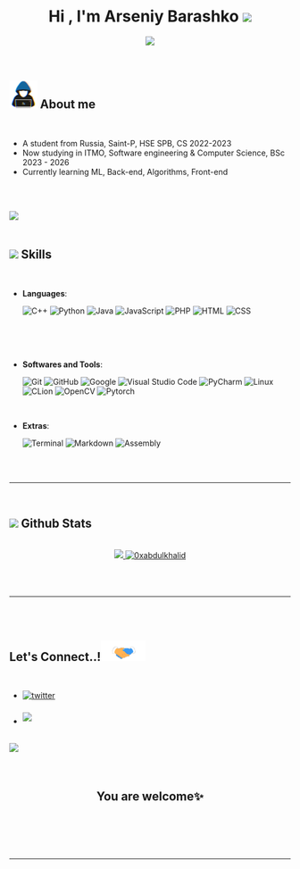 
<h1 align="center"><b>Hi , I'm Arseniy Barashko </b><img src="https://media.giphy.com/media/hvRJCLFzcasrR4ia7z/giphy.gif" width="35"></h1>

<p align="center">
  <a href="https://github.com/DenverCoder1/readme-typing-svg"><img src="https://readme-typing-svg.herokuapp.com?font=Time+New+Roman&color=cyan&size=25&center=true&vCenter=true&width=600&height=100&lines=Hi+everyone!;++;Self-taught+Developer;Computer+Science+Student;Active+Learner/Researcher;Love+to+learn+new+stuffs..<3"></a>
</p>


<br>




## <picture><img src = "https://github.com/0xAbdulKhalid/0xAbdulKhalid/raw/main/assets/mdImages/about_me.gif" width = 50px></picture> **About me**

<br>

- A student from Russia, Saint-P, HSE SPB, CS 2022-2023
- Now studying in ITMO, Software engineering & Computer Science, BSc 2023 - 2026
- Currently learning ML, Back-end, Algorithms, Front-end



<br><br>

<img src="https://user-images.githubusercontent.com/73097560/115834477-dbab4500-a447-11eb-908a-139a6edaec5c.gif"><br><br>

## <img src="https://media2.giphy.com/media/QssGEmpkyEOhBCb7e1/giphy.gif?cid=ecf05e47a0n3gi1bfqntqmob8g9aid1oyj2wr3ds3mg700bl&rid=giphy.gif" width ="25"><b> Skills</b>
<br>

<p align="center">

- **Languages**:

  ![C++](https://img.shields.io/badge/C++%20-%2300599C.svg?style=for-the-badge&logo=c%2B%2B&logoColor=white)
  ![Python](https://img.shields.io/badge/Python%20-%2314354C.svg?style=for-the-badge&logo=python&logoColor=white)
  ![Java](https://img.shields.io/badge/Java%20-%2314354C.svg?style=for-the-badge&logo=Java&logoColor=yellow)
  ![JavaScript](https://img.shields.io/badge/javascript%20-%2314354C.svg?style=for-the-badge&logo=javascript&logoColor=yellow)
  ![PHP](https://img.shields.io/badge/php%20-%2314354C.svg?style=for-the-badge&logo=php&logoColor=white)
  ![HTML](https://img.shields.io/badge/html%20-%2314354C.svg?style=for-the-badge&logo=html&logoColor=yellow)
  ![CSS](https://img.shields.io/badge/css%20-%2314354C.svg?style=for-the-badge&logo=css&logoColor=yellow)
  

<br>   


<br>


<br>

- **Softwares and Tools**:

  ![Git](https://img.shields.io/badge/git-%23F05033.svg?style=for-the-badge&logo=git&logoColor=white)
  ![GitHub](https://img.shields.io/badge/github-%23121011.svg?style=for-the-badge&logo=github&logoColor=white)
  ![Google](https://img.shields.io/badge/google-%234285F4.svg?style=for-the-badge&logo=google&logoColor=white)
  ![Visual Studio Code](https://img.shields.io/badge/Visual%20Studio%20Code-0078d7.svg?style=for-the-badge&logo=visual-studio-code&logoColor=white)
  ![PyCharm](https://img.shields.io/badge/Pycharm-darkgreen.svg?style=for-the-badge&logo=pycharm&logoColor=white)
  ![Linux](https://img.shields.io/badge/Linux-black?style=for-the-badge&logo=linux&logoColor=white)
  ![CLion](https://img.shields.io/badge/CLion-crimson?style=for-the-badge&logo=clion&logoColor=white)
  ![OpenCV](https://img.shields.io/badge/OpenCv-yellow?style=for-the-badge&logo=opencv&logoColor=white)
  ![Pytorch](https://img.shields.io/badge/PyTorch-orange?style=for-the-badge&logo=pytorch&logoColor=white)
<br>

- **Extras**:

  ![Terminal](https://img.shields.io/badge/Terminal-%23054020?style=for-the-badge&logo=gnu-bash&logoColor=white)
  ![Markdown](https://img.shields.io/badge/markdown-%23000000.svg?style=for-the-badge&logo=markdown&logoColor=white)
  ![Assembly](https://img.shields.io/badge/assembly-%23000000.svg?style=for-the-badge&logo=assembly&logoColor=white)


</p>

<br>
<br>

-----

<br>


## <img src="https://media.giphy.com/media/iY8CRBdQXODJSCERIr/giphy.gif" width="35"><b> Github Stats </b>
<br>

<div align="center">

<a href="https://github.com/0xabdulkhalid/">
  <img src="https://github-readme-stats.vercel.app/api?username=sishrak&include_all_commits=true&count_private=true&show_icons=true&line_height=20&title_color=7A7ADB&icon_color=2234AE&text_color=D3D3D3&bg_color=0,000000,130F40" width="450"/>
  <img src="https://github-readme-stats.vercel.app/api/top-langs?username=sishrak&show_icons=true&locale=en&layout=compact&line_height=20&title_color=7A7ADB&icon_color=2234AE&text_color=D3D3D3&bg_color=0,000000,130F40" width="375"  alt="0xabdulkhalid"/>

</a>
</div>

<br>
<br>
<br>

-----

<br>
<br>

## <b> Let's Connect..!</b><img src="https://github.com/0xAbdulKhalid/0xAbdulKhalid/raw/main/assets/mdImages/handshake.gif" width ="80">
<br>
<div align='left'>

<ul>


<li>
<a href="https://t.me/SISHRAK0" target="_blank">
<img src="https://img.shields.io/badge/telegram:  SISHRAK0-%2300acee.svg?color=1DA1F2&style=for-the-badge&logo=telegram&logoColor=white" alt=twitter style="margin-bottom: 5px;"/>
</a>
</li>

<br>

<li>
<a href="mailto:barashko04@gmail.com" target="_blank">
<img src="https://img.shields.io/badge/gmail:  barashko04-%23EA4335.svg?style=for-the-badge&logo=gmail&logoColor=white" t=mail style="margin-bottom: 5px;" />
</a>
</li>

</ul>
</div>

<br>
<img src="https://user-images.githubusercontent.com/73097560/115834477-dbab4500-a447-11eb-908a-139a6edaec5c.gif">
<br>
<br>
<br>

<div align='center'>

## <b>You are welcome✨</b>

</div>
<br>
<br>
<br>
<br>

---

<br>
